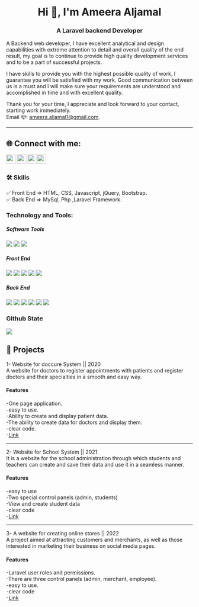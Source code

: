 <h1 align="center">Hi 👋, I'm Ameera Aljamal</h1>
<h3 align="center">A Laravel backend Developer </h3>


A Backend web developer, I have excellent analytical and design capabilities with extreme attention to detail and overall quality of the end result, my goal is to continue to provide high quality development services and to be a part of successful projects.<br>

I have skills to provide you with the highest possible quality of work, I guarantee you will be satisfied with my work. Good communication between us is a must and I will make sure your requirements are understood and accomplished in time and with excellent quality.

Thank you for your time, I appreciate and look forward to your contact, starting work immediately.<br>
Email 📪: ameera.aljamal1@gmail.com.

<hr>

<h2 align="left">🌐 Connect with me:</h2>

<p align="left"><a href="https://twitter.com/ameeraAljamal1"><img src="https://img.shields.io/badge/twitter-%231DA1F2.svg?&style=for-the-badge&logo=twitter&logoColor=white" height=25></a> <a href="https://www.linkedin.com/in/ameera-aljamal-897b1b234/"><img src="https://img.shields.io/badge/linkedin-%230077B5.svg?&style=for-the-badge&logo=linkedin&logoColor=white" height=25></a> <a href="https://www.instagram.com/ameeraAljamal1/"><img src="https://img.shields.io/badge/instagram-%23E4405F.svg?&style=for-the-badge&logo=instagram&logoColor=white" height=25></a><a href="https://discord.com/channels/AmeeraAljamal"><img src="https://img.shields.io/badge/discord-%230077B5.svg?&style=for-the-badge&logo=discord&logoColor=white" height=25></a> 
 
 ### 🛠 Skills
✅ Front End  => HTML, CSS, Javascript, jQuery, Bootstrap. <br>
✅ Back End   => MySql, Php ,Laravel Framework.<br>

<h3 align="left">Technology and Tools:</h3>

##### Software Tools
![](https://img.shields.io/badge/VSCode-informational?style=for-the-badge&logo=visualstudiocode&logoColor=white&color=blue)
![](https://img.shields.io/badge/PHPStorme-informational?style=for-the-badge&logo=phpstorme&logoColor=white&color=blueviolet)
![](https://www.apachefriends.org/)

##### Front End
![](https://img.shields.io/badge/HTML5-informational?style=for-the-badge&logo=html5&logoColor=white&color=orange)
![](https://img.shields.io/badge/CSS3-informational?style=for-the-badge&logo=css3&logoColor=white&color=blue)
![](https://img.shields.io/badge/JavaScript-informational?style=for-the-badge&logo=javascript&logoColor=white&color=yellow)
![](https://img.shields.io/badge/Jquery-informational?style=for-the-badge&logo=jquery&logoColor=white&color=blueviolet)
![](https://img.shields.io/badge/Bootstrap-informational?style=for-the-badge&logo=bootstrap&logoColor=white&color=blueviolet)

##### Back End
![](https://img.shields.io/badge/Laravel-informational?style=for-the-badge&logo=laravel&logoColor=white&color=red)
![](https://img.shields.io/badge/MySQL-informational?style=for-the-badge&logo=mysql&logoColor=white&color=blue)
![](https://img.shields.io/badge/Firebase-informational?style=for-the-badge&logo=firebase&logoColor=white&color=orange)
![](https://img.shields.io/badge/Git-informational?style=for-the-badge&logo=git&logoColor=white&color=red)
![](https://img.shields.io/badge/Postman-informational?style=for-the-badge&logo=postman&logoColor=white&color=orange)
![](https://img.shields.io/badge/Heroku-informational?style=for-the-badge&logo=heroku&logoColor=white&color=blueviolet)


### Github State
<p>
  <a href="https://github.com/gamussa?tab=repositories">
    <img
      align="center"
      src="https://github-readme-stats.vercel.app/api/top-langs?username=ameeraemad&show_icons=true&theme=tokyonight&locale=en&layout=compact"
    />
  </a>
</p>

## 🚀 Projects

1- Website for doccure System || 2020 <br>
   A website for doctors to register appointments with patients and register doctors and their specialties in a smooth and easy way.
   
   #### Features 
   -One page application.<br>
   -easy to use.<br>
   -Ability to create and display patient data.<br>
   -The ability to create data for doctors and display them.<br>
   -clear code.<br>
   -[Link](https://laraveldoccure.herokuapp.com/cms/admin/login)
   
   <hr>
   
 2- Website for School System || 2021 <br>
   It is a website for the school administration through which students and teachers can create and save their data and use it in a seamless manner.
   #### Features
   -easy to use <br>
   -Two special control panels (admin, students) <br>
   -View and create student data <br>
   -clear code <br>
   -[Link](https://github.com/ameeraemad/school-system-laravel-master) <br>
   
   <hr>
  
 3- A website for creating online stores || 2022 <br>
    A project aimed at attracting customers and merchants, as well as those interested in marketing their business on social media pages.
   #### Features
   -Laravel user roles and permissions.<br>
   -There are three control panels (admin, merchant, employee).<br>
   -easy to use.<br>
   -clear code <br>
   -[Link](http://laravel-matjari1.herokuapp.com/ar)<br>

